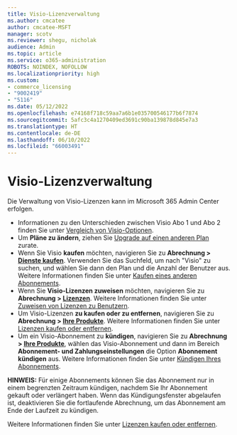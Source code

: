 ```yaml
---
title: Visio-Lizenzverwaltung
ms.author: cmcatee
author: cmcatee-MSFT
manager: scotv
ms.reviewer: shegu, nicholak
audience: Admin
ms.topic: article
ms.service: o365-administration
ROBOTS: NOINDEX, NOFOLLOW
ms.localizationpriority: high
ms.custom:
- commerce_licensing
- "9002419"
- "5116"
ms.date: 05/12/2022
ms.openlocfilehash: e74168f718c59aa7a6b1e035700546177b6f7874
ms.sourcegitcommit: 5afc3c4a1270409ed3691c90ba139878d845e7a3
ms.translationtype: HT
ms.contentlocale: de-DE
ms.lasthandoff: 06/10/2022
ms.locfileid: "66003491"
---
```

# <a name="visio-license-management"></a>Visio-Lizenzverwaltung

Die Verwaltung von Visio-Lizenzen kann im Microsoft 365 Admin Center erfolgen.

- Informationen zu den Unterschieden zwischen Visio Abo 1 und Abo 2 finden Sie unter [Vergleich von Visio-Optionen](https://www.microsoft.com/microsoft-365/visio/microsoft-visio-plans-and-pricing-compare-visio-options?rtc=1).
- Um **Pläne zu ändern**, ziehen Sie [Upgrade auf einen anderen Plan](https://docs.microsoft.com/microsoft-365/commerce/subscriptions/upgrade-to-different-plan) zurate.
- Wenn Sie Visio **kaufen** möchten, navigieren Sie zu **Abrechnung > [Dienste kaufen](https://go.microsoft.com/fwlink/p/?linkid=868433)**. Verwenden Sie das Suchfeld, um nach "Visio" zu suchen, und wählen Sie dann den Plan und die Anzahl der Benutzer aus. Weitere Informationen finden Sie unter [Kaufen eines anderen Abonnements](https://docs.microsoft.com/microsoft-365/commerce/try-or-buy-microsoft-365#buy-a-different-subscription).
- Wenn Sie **Visio-Lizenzen zuweisen** möchten, navigieren Sie zu **Abrechnung > [Lizenzen](https://go.microsoft.com/fwlink/p/?linkid=842264)**. Weitere Informationen finden Sie unter [Zuweisen von Lizenzen zu Benutzern](https://docs.microsoft.com/microsoft-365/admin/manage/assign-licenses-to-users).
- Um Visio-Lizenzen **zu kaufen oder zu entfernen**, navigieren Sie zu **Abrechnung > [Ihre Produkte](https://go.microsoft.com/fwlink/p/?linkid=842054)**. Weitere Informationen finden Sie unter [Lizenzen kaufen oder entfernen](https://docs.microsoft.com/microsoft-365/commerce/licenses/buy-licenses#buy-or-remove-licenses-for-your-business-subscription).
- Um ein Visio-Abonnement zu **kündigen**, navigieren Sie zu **Abrechnung > [Ihre Produkte](https://go.microsoft.com/fwlink/p/?linkid=842054)**, wählen das Visio-Abonnement und dann im Bereich **Abonnement- und Zahlungseinstellungen** die Option **Abonnement kündigen** aus. Weitere Informationen finden Sie unter [Kündigen Ihres Abonnements](https://docs.microsoft.com/microsoft-365/commerce/subscriptions/cancel-your-subscription).

**HINWEIS:** Für einige Abonnements können Sie das Abonnement nur in einem begrenzten Zeitraum kündigen, nachdem Sie Ihr Abonnement gekauft oder verlängert haben. Wenn das Kündigungsfenster abgelaufen ist, deaktivieren Sie die fortlaufende Abrechnung, um das Abonnement am Ende der Laufzeit zu kündigen.

Weitere Informationen finden Sie unter [Lizenzen kaufen oder entfernen](https://docs.microsoft.com/microsoft-365/commerce/licenses/buy-licenses).
